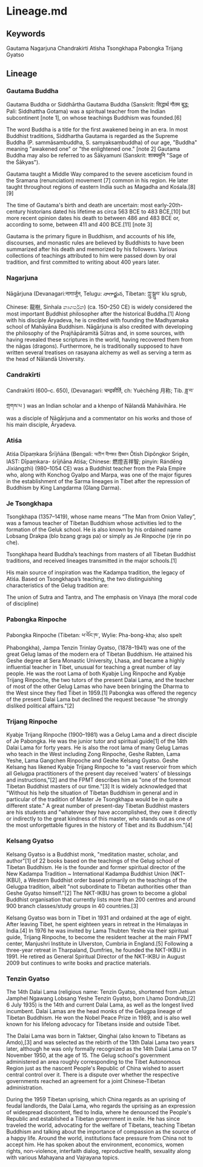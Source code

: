 Lineage.md
==========

Keywords
--------

Gautama Nagarjuna Chandrakirti Atisha Tsongkhapa Pabongka Trijang Gyatso

Lineage
-------

### Gautama Buddha
Gautama Buddha or Siddhārtha Gautama Buddha (Sanskrit: सिद्धार्थ गौतम बुद्ध; Pali: Siddhattha Gotama) was a spiritual teacher from the Indian subcontinent [note 1], on whose teachings Buddhism was founded.[6]

The word Buddha is a title for the first awakened being in an era. In most Buddhist traditions, Siddhartha Gautama is regarded as the Supreme Buddha (P. sammāsambuddha, S. samyaksaṃbuddha) of our age, "Buddha" meaning "awakened one" or "the enlightened one." [note 2] Gautama Buddha may also be referred to as Śākyamuni (Sanskrit: शाक्यमुनि "Sage of the Śākyas").

Gautama taught a Middle Way compared to the severe asceticism found in the Sramana (renunciation) movement [7] common in his region. He later taught throughout regions of eastern India such as Magadha and Kośala.[8][9]

The time of Gautama's birth and death are uncertain: most early-20th-century historians dated his lifetime as circa 563 BCE to 483 BCE,[10] but more recent opinion dates his death to between 486 and 483 BCE or, according to some, between 411 and 400 BCE.[11] [note 3]

Gautama is the primary figure in Buddhism, and accounts of his life, discourses, and monastic rules are believed by Buddhists to have been summarized after his death and memorized by his followers. Various collections of teachings attributed to him were passed down by oral tradition, and first committed to writing about 400 years later.

### Nagarjuna
Nāgārjuna (Devanagari:नागार्जुन, Telugu: నాగార్జున, Tibetan: ཀླུ་སྒྲུབ་ klu sgrub, Chinese: 龍樹, Sinhala නාගර්පුන) (ca. 150–250 CE) is widely considered the most important Buddhist philosopher after the historical Buddha.[1] Along with his disciple Āryadeva, he is credited with founding the Madhyamaka school of Mahāyāna Buddhism. Nāgārjuna is also credited with developing the philosophy of the Prajñāpāramitā Sūtras and, in some sources, with having revealed these scriptures in the world, having recovered them from the nāgas (dragons). Furthermore, he is traditionally supposed to have written several treatises on rasayana alchemy as well as serving a term as the head of Nālandā University.

### Candrakīrti
Candrakīrti (600–c. 650), (Devanagari: चन्द्रकीर्ति, ch: Yuèchēng 月称; Tib. ཟླ་བ་གྲགས་པ ) was an Indian scholar and a khenpo of Nālandā Mahāvihāra. He was a disciple of Nāgārjuna and a commentator on his works and those of his main disciple, Āryadeva.

### Atiśa
Atiśa Dīpaṃkara Śrījñāna (Bengali: অতীশ দীপঙ্কর শ্রীজ্ঞান Ôtish Dipôngkor Srigên, IAST: Dīpaṃkara- śrījñāna Atiśa; Chinese: 燃燈吉祥智; pinyin: Rándēng Jíxiángzhì) (980–1054 CE) was a Buddhist teacher from the Pala Empire who, along with Konchog Gyalpo and Marpa, was one of the major figures in the establishment of the Sarma lineages in Tibet after the repression of Buddhism by King Langdarma (Glang Darma).

### Je Tsongkhapa
Tsongkhapa (1357–1419), whose name means “The Man from Onion Valley”, was a famous teacher of Tibetan Buddhism whose activities led to the formation of the Geluk school. He is also known by his ordained name Lobsang Drakpa (blo bzang grags pa) or simply as Je Rinpoche (rje rin po che).

Tsongkhapa heard Buddha’s teachings from masters of all Tibetan Buddhist traditions, and received lineages transmitted in the major schools.[1]

His main source of inspiration was the Kadampa tradition, the legacy of Atiśa. Based on Tsongkhapa’s teaching, the two distinguishing characteristics of the Gelug tradition are:

The union of Sutra and Tantra, and
The emphasis on Vinaya (the moral code of discipline)

### Pabongka Rinpoche
Pabongka Rinpoche (Tibetan: ཕ་བོང་ཁ་, Wylie: Pha-bong-kha; also spelt Phabongkha), Jampa Tenzin Trinlay Gyatso, (1878–1941) was one of the great Gelug lamas of the modern era of Tibetan Buddhism. He attained his Geshe degree at Sera Monastic University, Lhasa, and became a highly influential teacher in Tibet, unusual for teaching a great number of lay people. He was the root Lama of both Kyabje Ling Rinpoche and Kyabje Trijang Rinpoche, the two tutors of the present Dalai Lama, and the teacher of most of the other Gelug Lamas who have been bringing the Dharma to the West since they fled Tibet in 1959.[1] Pabongka was offered the regency of the present Dalai Lama but declined the request because "he strongly disliked political affairs."[2]

### Trijang Rinpoche
Kyabje Trijang Rinpoche (1900–1981) was a Gelug Lama and a direct disciple of Je Pabongka. He was the junior tutor and spiritual guide[1] of the 14th Dalai Lama for forty years. He is also the root lama of many Gelug Lamas who teach in the West including Zong Rinpoche, Geshe Rabten, Lama Yeshe, Lama Gangchen Rinpoche and Geshe Kelsang Gyatso. Geshe Kelsang has likened Kyabje Trijang Rinpoche to "a vast reservoir from which all Gelugpa practitioners of the present day received 'waters' of blessings and instructions,"[2] and the FPMT describes him as "one of the foremost Tibetan Buddhist masters of our time."[3] It is widely acknowledged that "Without his help the situation of Tibetan Buddhism in general and in particular of the tradition of Master Je Tsongkhapa would be in quite a different state." A great number of present-day Tibetan Buddhist masters are his students and "whatever they have accomplished, they owe it directly or indirectly to the great kindness of this master, who stands out as one of the most unforgettable figures in the history of Tibet and its Buddhism."[4]

### Kelsang Gyatso
Kelsang Gyatso is a Buddhist monk, "meditation master, scholar, and author"[1] of 22 books based on the teachings of the Gelug school of Tibetan Buddhism. He is the founder and former spiritual director of the New Kadampa Tradition ~ International Kadampa Buddhist Union (NKT-IKBU), a Western Buddhist order based primarily on the teachings of the Gelugpa tradition, albeit "not subordinate to Tibetan authorities other than Geshe Gyatso himself."[2] The NKT-IKBU has grown to become a global Buddhist organisation that currently lists more than 200 centres and around 900 branch classes/study groups in 40 countries.[3]

Kelsang Gyatso was born in Tibet in 1931 and ordained at the age of eight. After leaving Tibet, he spent eighteen years in retreat in the Himalayas in India.[4] In 1976 he was invited by Lama Thubten Yeshe via their spiritual guide, Trijang Rinpoche, to become the resident teacher at the main FPMT center, Manjushri Institute in Ulverston, Cumbria in England.[5] Following a three-year retreat in Tharpaland, Dumfries, he founded the NKT-IKBU in 1991. He retired as General Spiritual Director of the NKT-IKBU in August 2009 but continues to write books and practice materials.

### Tenzin Gyatso
The 14th Dalai Lama (religious name: Tenzin Gyatso, shortened from Jetsun Jamphel Ngawang Lobsang Yeshe Tenzin Gyatso, born Lhamo Dondrub,[2] 6 July 1935) is the 14th and current Dalai Lama, as well as the longest lived incumbent. Dalai Lamas are the head monks of the Gelugpa lineage of Tibetan Buddhism. He won the Nobel Peace Prize in 1989, and is also well known for his lifelong advocacy for Tibetans inside and outside Tibet.

The Dalai Lama was born in Taktser, Qinghai (also known to Tibetans as Amdo),[3] and was selected as the rebirth of the 13th Dalai Lama two years later, although he was only formally recognized as the 14th Dalai Lama on 17 November 1950, at the age of 15. The Gelug school's government administered an area roughly corresponding to the Tibet Autonomous Region just as the nascent People's Republic of China wished to assert central control over it. There is a dispute over whether the respective governments reached an agreement for a joint Chinese-Tibetan administration.

During the 1959 Tibetan uprising, which China regards as an uprising of feudal landlords, the Dalai Lama, who regards the uprising as an expression of widespread discontent, fled to India, where he denounced the People's Republic and established a Tibetan government in exile. He has since traveled the world, advocating for the welfare of Tibetans, teaching Tibetan Buddhism and talking about the importance of compassion as the source of a happy life. Around the world, institutions face pressure from China not to accept him. He has spoken about the environment, economics, women rights, non-violence, interfaith dialog, reproductive health, sexuality along with various Mahayana and Vajrayana topics.
